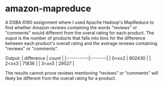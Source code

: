 # amazon-mapreduce

A DSBA 6190 assignment where I used Apache Hadoop's MapReduce to find whether Amazon reviews containing the words "reviews" or "comments" would different from the overal rating for each product. The ouput is the number of products that falls into bins for the difference between each product's overall rating and the average reviews containing "reviews" or "comments". 

Output: 
| difference |  count  |
|:----------:|:-------:|
|    0<x≤2   |  902430 |
|    2<x≤3   |  71836  |
|    3<x≤5   |  29527  |


The results cannot prove reviews mentioning “reviews” or “comments” will likely be different from the overall rating for a product. 